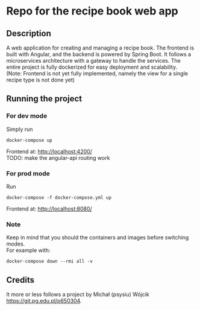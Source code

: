 # Repo for the recipe book web app

## Description

A web application for creating and managing a recipe book. The frontend is built with Angular, and the backend is powered by Spring Boot. It follows a microservices architecture with a gateway to handle the services. The entire project is fully dockerized for easy deployment and scalability.
<br>
(Note: Frontend is not yet fully implemented, namely the view for a single recipe type is not done yet)

## Running the project

### For dev mode

Simply run
```
docker-compose up
```

Frontend at: [http://localhost:4200/](http://localhost:4200/)
<br>
TODO: make the angular-api routing work 

### For prod mode

Run
```
docker-compose -f docker-compose.yml up
```

Frontend at: [http://localhost:8080/](http://localhost:8080/)

### Note

Keep in mind that you should the containers and images before switching modes. <br>
For example with:
```
docker-compose down --rmi all -v
```

## Credits

It more or less follows a project by Michał (psysiu) Wójcik https://git.pg.edu.pl/p650304.
